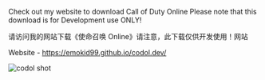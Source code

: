 Check out my website to download Call of Duty Online
Please note that this download is for Development use ONLY!

请访问我的网站下载《使命召唤 Online》请注意，此下载仅供开发使用！网站

Website - https://emokid99.github.io/codol.dev/

![codol shot](https://github.com/emokid99/codol.dev/assets/46846645/0eec024a-4fd7-4cb8-b9db-78a01489d533)
